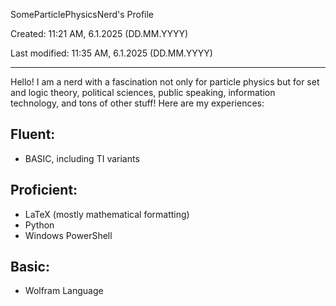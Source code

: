 SomeParticlePhysicsNerd's Profile

Created: 11:21 AM, 6.1.2025 (DD.MM.YYYY)

Last modified: 11:35 AM, 6.1.2025 (DD.MM.YYYY)

---
Hello! I am a nerd with a fascination not only for particle physics but for set and logic theory, political sciences, public speaking, information technology, and tons of other stuff! Here are my experiences:

Fluent:
-
- BASIC, including TI variants

Proficient:
-
- LaTeX (mostly mathematical formatting)
- Python
- Windows PowerShell

Basic:
- 
- Wolfram Language
